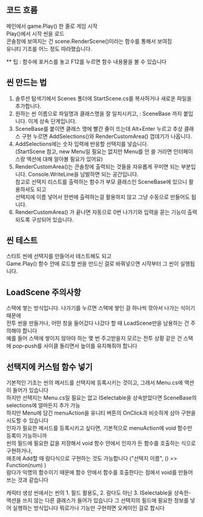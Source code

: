## 코드 흐름
메인에서 game.Play() 한 줄로 게임 시작<br/>
Play()에서 시작 씬을 로드<br/>
콘솔창에 보여지는 건 scene.RenderScene()이라는 함수를 통해서 보여짐<br/>
유니티 기조를 어느 정도 따라했습니다.<br/>

** 팁 : 함수에 포커스를 놓고 F12를 누르면 함수 내용물을 볼 수 있습니다

## 씬 만드는 법
1. 솔루션 탐색기에서 Scenes 폴더에 StartScene.cs를 복사하거나 새로운 파일을 추가합니다.
2. 원하는 씬 이름으로 파일명과 클래스명을 잘 일치시키고, : SceneBase 까지 붙입니다. 이게 상속 단계입니다.
3. SceneBase를 붙이면 클래스 명에 빨간 줄이 뜨는데 Alt+Enter 누르고 추상 클래스 구현 누르면
AddSelections()와 RenderCustomArea() 껍데기가 나옵니다.
4. AddSelections에는 숫자 입력에 반응할 선택지를 넣습니다. <br/>(StartScene 참고, new Menu일 필요는 없지만 Menu를 안 쓸 거라면 인터페이스랑 액션에 대해 알아볼 필요가 있어요)
5. RenderCustomArea()는 콘솔창에 출력되는 것들을 자유롭게 꾸미면 되는 부분입니다. Console.WriteLine을 남발하면 되는 공간입니다.<br/>
   참고로 선택지 리스트를 출력하는 함수가 부모 클래스인 SceneBase에 있으니 활용하셔도 되고<br/>
   선택지에 이름 넣어서 한번에 출력하는걸 활용하지 않고 그냥 수동으로 만들어도 됩니다.
6. RenderCustomArea() 가 끝나면 자동으로 0번 나가기와 입력을 묻는 기능이 출력되도록 구성되어 있습니다.

## 씬 테스트
스타트 씬에 선택지를 만들어서 테스트해도 되고<br/>
Game.Play() 함수 안에 로드할 씬을 만드신 걸로 바꿔넣으면 시작부터 그 씬이 실행됩니다. 

## LoadScene 주의사항
스택에 쌓는 방식입니다. 나가기를 누르면 스택에 쌓인 걸 하나씩 깎아서 나가는 식이기 때문에<br/>
전투 씬을 만들거나, 어떤 창을 들어갔다 나갔다 할 때 LoadScene만을 남용하는 건 주의해야 합니다<br/>
예를 들어 스택에 쌓이지 않아야 하는 몇 번 주고받을지 모르는 전투 상황 같은 건 스택에 pop-push를 사이클 돌리면서 높이를 유지해줘야 합니다

## 선택지에 커스텀 함수 넣기
기본적인 기조는 씬의 메서드를 선택지에 등록시키는 것이고, 그래서 Menu.cs에 액션이 들어가 있습니다<br/>
하지만 선택지는 Menu.cs일 필요는 없고 ISelectable을 상속받았다면 SceneBase의 selections에 얼마든지 추가 가능<br/>
하지만 Menu에 담긴 menuAction을 유니티 버튼의 OnClick과 비슷하게 삼아 구현을 시도할 수 있습니다<br/>
인자가 필요한 메서드를 등록시키고 싶다면, 기본적으로 menuAction에 void 함수만 등록이 가능하니까<br/>
씬의 필드에 필요한 값을 저장해서 void 함수 안에서 인자가 든 함수를 호출하는 식으로 구현하거나,<br/>
애초에 Add할 때 람다식으로 구현하는 것도 가능합니다 ("선택지 이름", () => Function(num) )<br/>
람다가 익명의 함수이기 때문에 함수 안에서 함수를 호출한다는 점에서 void를 만들어 쓰는 것과 같습니다

캐릭터 생성 씬에서는 씬의 1. 필드 활용도, 2. 람다도 아닌 
3. ISelectable을 상속한- 액션을 쓰지 않는 다른 클래스가 들어가 있습니다
그 선택지의 필드에 필요한 정보를 넣어 실행하는 방식입니다
뭐로가나 기능만 구현하면 오케이인 걸로 합시다

